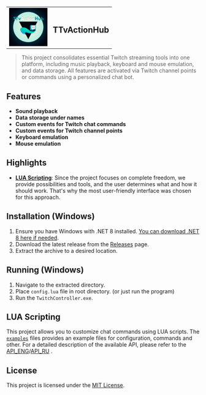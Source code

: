 <div width="100%" display="flex" justify-content="center" align-items="center">
    <table>
    <tr>
        <td>
            <img src="readme-assets/loog.png" alt="Logo" width="100">
        </td>
        <td>
            <h2>TTvActionHub</h2>
        </td>
    </tr>
  </table>
</div>






> This project consolidates essential Twitch streaming tools into one platform, including music playback, keyboard and mouse emulation, and data storage. All features are activated via Twitch channel points or commands using a personalized chat bot.

## Features

- **Sound playback**
- **Data storage under names**
- **Custom events for Twitch chat commands**
- **Custom events for Twitch channel points**
- **Keyboard emulation**
- **Mouse emulation**

## Highlights

- **[LUA Scripting](#lua-scripting)**: Since the project focuses on complete freedom, we provide possibilities and tools, and the user determines what and how it should work. That's why the most user-friendly interface was chosen for this approach.

## Installation (Windows)

1. Ensure you have Windows with .NET 8 installed. [You can download .NET 8 here if needed](https://dotnet.microsoft.com/en-us/download).
2. Download the latest release from the [Releases](https://github.com/MrRoxandi/TwitchController/releases) page.
3. Extract the archive to a desired location.

## Running (Windows)

1. Navigate to the extracted directory.
2. Place `config.lua` file in root directory. (or just run the program)
3. Run the `TwitchController.exe`.

## LUA Scripting

This project allows you to customize chat commands using LUA scripts. The [`examples`](TTvActionHub/example/) files provides an example files for configuration, commands and other. For a detailed description of the available API, please refer to the [API_ENG](TTvActionHub/API_ENG.md)/[API_RU](TTvActionHub/API_RU.md) .

## License

This project is licensed under the [MIT License](LICENSE.txt).
